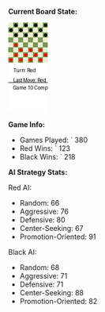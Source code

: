 
**Current Board State:**  
<!-- START_GIF -->
![Checkers Game](./checkers_game.gif)
<!-- END_GIF -->

**Game Info:**  
- Games Played: `<!-- GAMES_PLAYED --> 380
- Red Wins: `<!-- RED_WINS --> 123
- Black Wins: `<!-- BLACK_WINS --> 218

<!-- AI_STATS -->
**AI Strategy Stats:**

Red AI:
- Random: 66
- Aggressive: 76
- Defensive: 80
- Center-Seeking: 67
- Promotion-Oriented: 91

Black AI:
- Random: 68
- Aggressive: 71
- Defensive: 71
- Center-Seeking: 88
- Promotion-Oriented: 82
